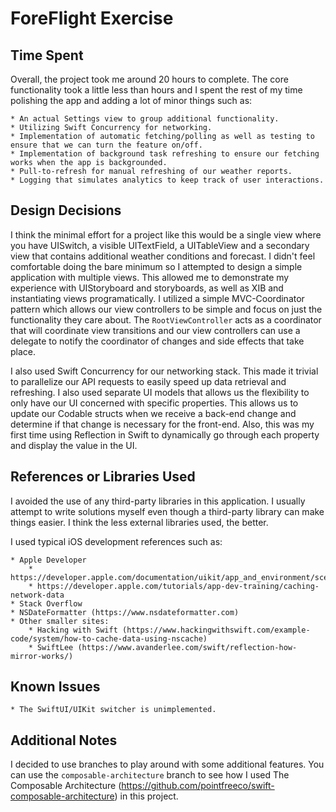 #  ForeFlight Exercise

## Time Spent
Overall, the project took me around 20 hours to complete. The core functionality took a little less than hours and I 
spent the rest of my time polishing the app and adding a lot of minor things such as:

    * An actual Settings view to group additional functionality.
    * Utilizing Swift Concurrency for networking.
    * Implementation of automatic fetching/polling as well as testing to ensure that we can turn the feature on/off.
    * Implementation of background task refreshing to ensure our fetching works when the app is backgrounded.
    * Pull-to-refresh for manual refreshing of our weather reports.
    * Logging that simulates analytics to keep track of user interactions.

## Design Decisions
I think the minimal effort for a project like this would be a single view where you have UISwitch, a visible 
UITextField, a UITableView and a secondary view that contains additional weather conditions and forecast. I didn't feel
comfortable doing the bare minimum so I attempted to design a simple application with multiple views. This allowed me
to demonstrate my experience with UIStoryboard and storyboards, as well as XIB and instantiating views programatically.
I utilized a simple MVC-Coordinator pattern which allows our view controllers to be simple and focus on just the
functionality they care about. The `RootViewController` acts as a coordinator that will coordinate view transitions and
our view controllers can use a delegate to notify the coordinator of changes and side effects that take place.

I also used Swift Concurrency for our networking stack. This made it trivial to parallelize our API requests to easily
speed up data retrieval and refreshing. I also used separate UI models that allows us the flexibility to only have our
UI concerned with specific properties. This allows us to update our Codable structs when we receive a back-end change
and determine if that change is necessary for the front-end. Also, this was my first time using Reflection in Swift to 
dynamically go through each property and display the value in the UI.  

## References or Libraries Used
I avoided the use of any third-party libraries in this application. I usually attempt to write solutions myself even 
though a third-party library can make things easier. I think the less external libraries used, the better. 

I used typical iOS development references such as:

    * Apple Developer
        * https://developer.apple.com/documentation/uikit/app_and_environment/scenes/preparing_your_ui_to_run_in_the_background/using_background_tasks_to_update_your_app
        * https://developer.apple.com/tutorials/app-dev-training/caching-network-data
    * Stack Overflow
    * NSDateFormatter (https://www.nsdateformatter.com)
    * Other smaller sites:
        * Hacking with Swift (https://www.hackingwithswift.com/example-code/system/how-to-cache-data-using-nscache)
        * SwiftLee (https://www.avanderlee.com/swift/reflection-how-mirror-works/)
    
## Known Issues
    * The SwiftUI/UIKit switcher is unimplemented.


## Additional Notes
I decided to use branches to play around with some additional features. You can use the `composable-architecture` 
branch to see how I used The Composable Architecture (https://github.com/pointfreeco/swift-composable-architecture)
in this project.
